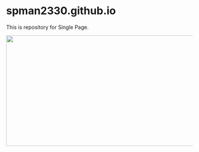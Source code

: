 # spman2330.github.io
This is repository for Single Page.

<a href="https://github.com/devxb/gitanimals">
    <img
        src="https://render.gitanimals.org/farms/spman2330"
        width="600"
        height="300"
    />
</a>
